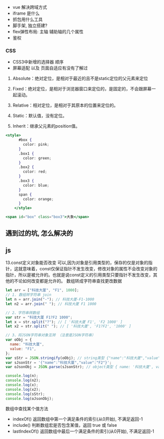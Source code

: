 - vue 解决跨域方式
- iframe 是什么
- 抓包用什么工具
- 脚手架,   独立搭建?
- flex弹性布局: 主轴 辅助轴的几个属性
- 鉴权






### CSS

- CSS3中新增的选择器 顺序
- 屏幕适配 以及 页面自适应有没有了解过

1. Absolute：绝对定位，是相对于最近的且不是static定位的父元素来定位

2. Fixed：绝对定位，是相对于浏览器窗口来定位的，是固定的，不会跟屏幕一起滚动。

3. Relative：相对定位，是相对于其原本的位置来定位的。

4. Static：默认值，没有定位。

5. Inherit：继承父元素的position值。


```jsx
<style>
      #box {
        color: pink;
      }
      .box1 {
        color: green;
      }
      .box2 {
        color: red;
      }
      .box3 {
        color: blue;
      }
      span {
        color: orange;
      }
    </style>

<span id="box" class="box3">大象</span>

```


## 遇到过的坑, 怎么解决的





## js 

13.const定义对象能否改变
可以,因为对象是引用类型的，保存的仅是对象的指针，这就意味着，const仅保证指针不发生改变，修改对象的属性不会改变对象的指针，所以是被允许的。也就是说const定义的引用类型只要指针不发生改变，其他的不论如何改变都是允许的。
数组转成字符串查找更改数据



```js
let arr = ["科技大厦", "F1", 1000];
// 1. 数组转字符串 join
let n = arr.join("-"); // 科技大厦-F1-1000
let n2 = arr.join(" "); // 科技大厦 F1 1000

// 2、字符串转数组
var str = "科技大厦 F1?F2 1000";
let x = str.split("?"); // [ '科技大厦 F1', 'F2 1000' ]
let x2 = str.split(" "); // [ '科技大厦', 'F1?F2', '1000' ]

// 3、将JSON字符串对象互转 （注意是JSON字符串）
var oObj = {
  name: "科技大厦",
  value: "F1",
};
var sStr = JSON.stringify(oObj); // string类型 {"name":"科技大厦","value":"F1"}
var sJsonStr = '{"name":"科技大厦","value":"F2"}';
var oJsonObj = JSON.parse(sJsonStr); // object类型 { name: '科技大厦', value: 'F2' }

console.log(n);
console.log(n2);
console.log(x);
console.log(x2);
console.log(sStr);
console.log(oJsonObj);

```
数组中查找某个值方法
- indexOf() 返回数组中第一个满足条件的索引(从0开始), 不满足返回-1
- include() 判断数组宏是否包含某值，返回 true 或 false
- lastIndexOf() 返回数组中最后一个满足条件的索引(从0开始), 不满足返回-1
